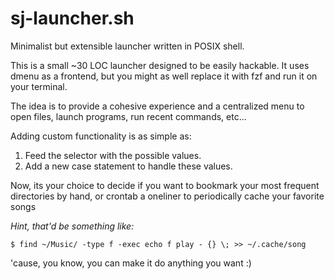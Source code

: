 # sj-launcher.sh
Minimalist but extensible launcher written in POSIX shell. 

This is a small ~30 LOC launcher designed to be easily hackable.
It uses dmenu as a frontend, but you might as well replace it with fzf and run it on your terminal.

The idea is to provide a cohesive experience and a centralized menu to open files, launch programs, run recent commands, etc...

Adding custom functionality is as simple as:
1) Feed the selector with the possible values.
2) Add a new case statement to handle these values.

Now, its your choice to decide if you want to bookmark your most frequent directories by hand,
or crontab a oneliner to periodically cache your favorite songs

_Hint, that'd be something like:_

    $ find ~/Music/ -type f -exec echo f play - {} \; >> ~/.cache/song
    
'cause, you know, you can make it do anything you want :)
